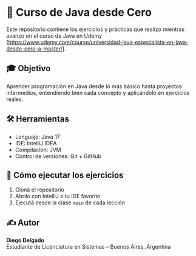 # 🧠 Curso de Java desde Cero

Este repositorio contiene los ejercicios y prácticas que realizo mientras avanzo en el curso de Java en Udemy [https://www.udemy.com/course/universidad-java-especialista-en-java-desde-cero-a-master/].

## 🎓 Objetivo

Aprender programación en Java desde lo más básico hasta proyectos intermedios, entendiendo bien cada concepto y aplicándolo en ejercicios reales.

## 🛠️ Herramientas

- Lenguaje: Java 17
- IDE: IntelliJ IDEA
- Compilación: JVM
- Control de versiones: Git + GitHub

## 🔄 Cómo ejecutar los ejercicios

1. Cloná el repositorio
2. Abrilo con IntelliJ o tu IDE favorito
3. Ejecutá desde la clase `main` de cada lección

## ✍️ Autor

**Diego Delgado**  
Estudiante de Licenciatura en Sistemas – Buenos Aires, Argentina 
